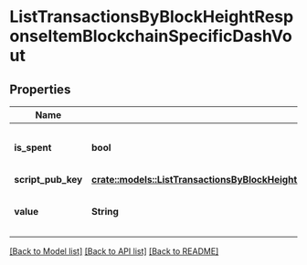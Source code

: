 # ListTransactionsByBlockHeightResponseItemBlockchainSpecificDashVout

## Properties

Name | Type | Description | Notes
------------ | ------------- | ------------- | -------------
**is_spent** | **bool** | Defines whether the output is spent or not. | 
**script_pub_key** | [**crate::models::ListTransactionsByBlockHeightResponseItemBlockchainSpecificDashScriptPubKey**](ListTransactionsByBlockHeightResponseItemBlockchainSpecificDash_scriptPubKey.md) |  | 
**value** | **String** | Represents the sent/received amount. | 

[[Back to Model list]](../README.md#documentation-for-models) [[Back to API list]](../README.md#documentation-for-api-endpoints) [[Back to README]](../README.md)


